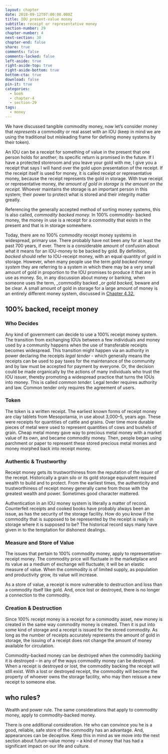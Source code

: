 ```yaml
---
layout: chapter
date: 2018-09-12T07:00:00.000Z
title: IOU present-value money
subtitle: receipt or representative money
section-number: 29
chapter-number: 4
next-section: 30
chapter-end: false
share: true
comments: false
comments-locked: false
left-aside: true
right-aside-top: true
right-aside-bottom: true
bottom-cta: true
download: false
pin-it: true
categories:
  - book
  - chapter-4
  - section-29
tags:
  - money
---
```

We have discussed tangible commodity money, now let’s consider
money that _represents_ a commodity or real asset with an IOU (keep in
mind we are using the traditional but misleading frame for defining
money systems by their token).

An IOU can be a receipt for something of value in the present that
one person holds for another; its specific return is promised in the
future. If I have a protected storeroom and you leave your gold with
me, I give you a receipt that says I will hand over the gold upon
presentation of the receipt. If the receipt itself is used for money, it is
called receipt or representative money, because the receipt represents
the gold in storage. With true receipt or representative money, _the
amount of gold in storage is the amount on the receipt._ Whoever
maintains the storage is an important person in this system; their
power to protect what is stored and their integrity matter greatly.

Referencing the generally accepted method of sorting money systems,
this is also called, _commodity backed money._ In 100% commodity-
backed money, the money in use is a receipt for a commodity that
exists in the present and that is in storage somewhere.

Today, there are no 100% commodity receipt money systems in
widespread, primary use. There probably have not been any for at
least the past 700 years, if ever. There is a considerable amount of
confusion about what it means for an IOU-money to be backed by
gold. By definition, _backed_ should refer to IOU-receipt money, with
an equal quantity of gold in storage. However, when many people
use the term _gold backed money system_ they are referring to a system
in which there may be a very small amount of gold in proportion
to the IOU promises to produce it that are in use as money. So, in
any discussion about money or banking, when someone uses the
term, _commodity backed _or _gold backed,_ beware and be clear. A small
amount of gold in storage for a large amount of money is an entirely
different money system, discussed in [Chapter 4.32.](https://usmoney.us/book/chapter-4/section-32)

## 100% backed, receipt money

### Who Decides

Any kind of government can decide to use a 100% receipt money
system. The transition from exchanging IOUs between a few
individuals and money used by a community happens when the use
of transferable receipts becomes widespread. This transition might
happen via an authority in power declaring the receipts _legal tender_ - which generally means the receipts can be used to pay taxes for the
maintenance of the community and by law must be accepted for payment by everyone. Or, the decision could be made organically by the actions of many individuals who trust the IOU issuer, thereby promoting a widespread practice that turns the IOUs into money. This is called _common tender._ Legal tender requires authority and law. Common tender only requires the agreement of users.

### Token

The token is a written receipt. The earliest known forms of receipt
money are clay tablets from Mesopotamia, in use about 3,000–5,
years ago. These were receipts for quantities of cattle and grains. Over
time more durable pieces of metal were used to represent quantities
of cows and bushels of grain. Cheap metal money gave way to
precious metal money with a market value of its own, and became
commodity money. Then, people began using parchment or paper to
represent these stored precious metal monies and money morphed
back into receipt money.

### Authentic & Trustworthy

Receipt money gets its trustworthiness from the reputation of the
issuer of the receipt. Historically a grain silo or its gold storage
equivalent required wealth to build and to protect. From the earliest
times, the authenticity and trustworthiness of receipt money generally
came from those with the greatest wealth and power. Sometimes
good character mattered.

Authentication in an IOU money system is literally a matter of record.
Counterfeit receipts and cooked books have probably always been an
issue, as has the security of the storage facility. How do you know if
the commodity that is supposed to be represented by the receipt is
really in storage where it is supposed to be? The historical record says
many have given in to the temptation for dishonest dealings.

### Measure and Store of Value

The issues that pertain to 100% commodity money, apply to
representative-receipt money. The commodity price will fluctuate in
the marketplace and its value as a medium of exchange will fluctuate;
it will be an elastic measure of value. When the commodity is of
limited supply, as population and productivity grow, its value will
increase.

As a store of value, a receipt is more vulnerable to destruction and
loss than a commodity itself like gold. And, once lost or destroyed,
there is no longer a connection to the commodity.

### Creation & Destruction

Since 100% receipt money is a receipt for a commodity asset, new
money is created in the same way commodity money is created.
Then it is put into some kind of storage and a receipt is issued for
the stored commodity. As long as the number of receipts accurately
represents the amount of gold in storage, the issuing of a receipt does
not change the amount of money available for circulation.

Commodity-backed money can be destroyed when the commodity
backing it is destroyed – in any of the ways commodity money can
be destroyed. When a receipt is destroyed or lost, the commodity
backing the receipt will still exist. With a lost or destroyed receipt,
the commodity will become the property of whoever owns the
storage facility, who may then reissue a new receipt to someone else.

## who rules?

Wealth and power rule. The same considerations that apply to
commodity money, apply to commodity-backed money.

There is one additional consideration. He who can convince you he is
a good, reliable, safe store of the commodity has an advantage. And,
appearances can be deceptive. Keep this in mind as we move into the
next section about future-value money – a kind of money that has
had a significant impact on our life and culture.
